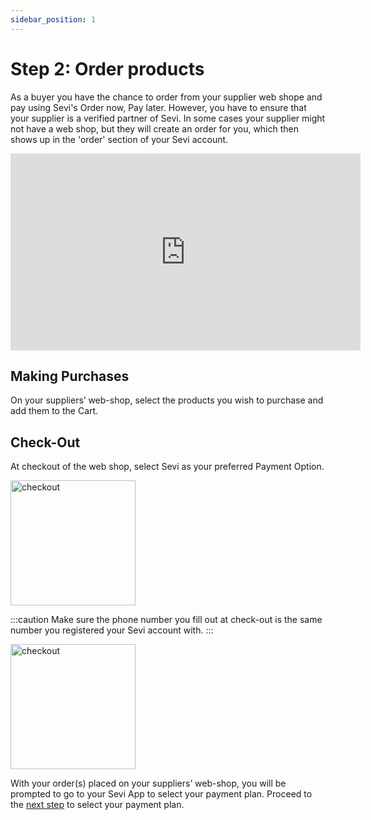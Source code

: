```yaml
---
sidebar_position: 1
---
```


# Step 2: Order products
As a buyer you have the chance to order from your supplier web shope and pay using Sevi's Order now, Pay later. However, you have to ensure that your supplier is a verified partner of Sevi. In some cases your supplier might not have a web shop, but they will create an order for you, which then shows up in the 'order' section of your Sevi account.

<iframe width="560" height="315" src="https://youtu.be/iT3Y0VxYELQ" title="YouTube video player" frameborder="0" allow="accelerometer; autoplay; clipboard-write; encrypted-media; gyroscope; picture-in-picture; fullscreen"></iframe>

## Making Purchases

On your suppliers’ web-shop, select the products you wish to purchase and add them to the Cart. 

## Check-Out

At checkout of the web shop, select Sevi as your preferred Payment Option.

<img src="/ordering/Checkout.png" alt="checkout" width="200"/>

:::caution
Make sure the phone number you fill out at check-out is the same number you registered your Sevi account with. 
:::

<img src="/ordering/Checkout1.png" alt="checkout" width="200"/>

With your order(s) placed on your suppliers’ web-shop, you will be prompted to go to your Sevi App to select your payment plan. Proceed to the [next step](/docs/buyer/paymentplan) to select your payment plan.
